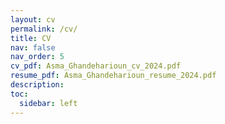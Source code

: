 ```yaml
---
layout: cv
permalink: /cv/
title: CV
nav: false
nav_order: 5
cv_pdf: Asma_Ghandeharioun_cv_2024.pdf
resume_pdf: Asma_Ghandeharioun_resume_2024.pdf
description:                 
toc:
  sidebar: left
---
```

